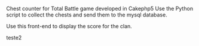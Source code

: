 Chest counter for Total Battle game developed in Cakephp5
Use the Python script to collect the chests and send them to the mysql database.

Use this front-end to display the score for the clan.

teste2
